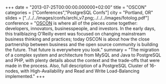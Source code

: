 +++
date = "2013-07-25T00:00:00.000000+02:00"
title = "OSCON"
categories = ["Conferences","PostgreSQL Confs"]
city = "Portland, OR"
slides = ["../../../images/confs/archi_v7.png;../../../images/fotolog.pdf"]
conference = "[OSCON](https://conferences.oreilly.com/oscon/oscon2013/public/content/about) is where all of the pieces come together: developers, innovators, businesspeople, and investors. In the early days, this trailblazing O'Reilly event was focused on changing mainstream business thinking and practices; today OSCON is about how the close partnership between business and the open source community is building the future. That future is everywhere you look."
summary = "The migration of a complex system and architecture from MySQL and Java to PostgreSQL and PHP, with plenty details about the context and the trade-offs that were made in the process. Also, full description of a PostgreSQL Cluster of 16-nodes, with High-Availability and Read and Write Load-Balancing implemented."
+++
